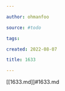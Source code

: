 ```yaml
---

author: ohmanfoo

source: #todo

tags: 

created: 2022-08-07

title: 1633

---
```

[[1633.md]]#1633.md